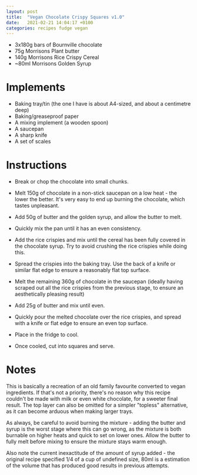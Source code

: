 ```yaml
---
layout: post
title:  "Vegan Chocolate Crispy Squares v1.0"
date:   2021-02-21 14:04:17 +0100
categories: recipes fudge vegan
---
```



* 3x180g bars of Bournville chocolate
* 75g Morrisons Plant butter
* 140g Morrisons Rice Crispy Cereal
* ~80ml Morrisons Golden Syrup

# Implements


* Baking tray/tin (the one I have is about A4-sized, and about a centimetre deep)
* Baking/greaseproof paper
* A mixing implement (a wooden spoon)
* A saucepan
* A sharp knife
* A set of scales

# Instructions

* Break or chop the chocolate into small chunks.

* Melt 150g of chocolate in a non-stick saucepan on a low heat - the lower the better. It's very easy to end up burning the chocolate, which tastes unpleasant.

* Add 50g of butter and the golden syrup, and allow the butter to melt.

* Quickly mix the pan until it has an even consistency. 

* Add the rice crispies and mix until the cereal has been fully covered in the chocolate syrup. Try to avoid crushing the rice crispies while doing this.

* Spread the crispies into the baking tray. Use the back of a knife or similar flat edge to ensure a reasonably flat top surface.

* Melt the remaining 360g of chocolate in the saucepan (ideally having scraped out all the rice crispies from the previous stage, to ensure an aesthetically pleasing result)

* Add 25g of butter and mix until even.

* Quickly pour the melted chocolate over the rice crispies, and spread with a knife or flat edge to ensure an even top surface.

* Place in the fridge to cool.

* Once cooled, cut into squares and serve.

# Notes

This is basically a recreation of an old family favourite converted to vegan ingredients. If that's not a priority, there's no reason why this recipe couldn't be made with milk or even white chocolate, for a sweeter final result. The top layer can also be omitted for a simpler "topless" alternative, as it can become arduous when making larger trays.

As always, be careful to avoid burning the mixture - adding the butter and syrup is the worst stage where this can go wrong, as the mixture is both burnable on higher heats and quick to set on lower ones. Allow the butter to fully melt before mixing to ensure the mixture stays warm enough.

Also note the current inexactitude of the amount of syrup added - the original recipe specified 1/4 of a cup of undefined size, 80ml is a estimation of the volume that has produced good results in previous attempts.